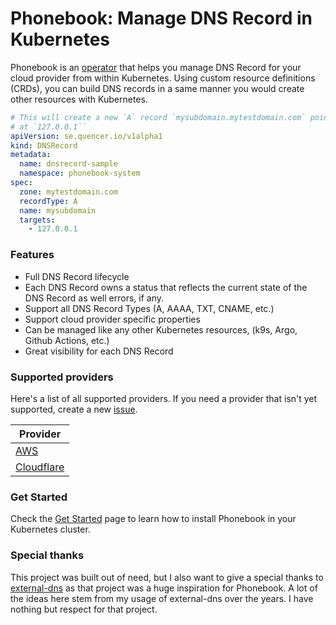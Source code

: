 # Phonebook: Manage DNS Record in Kubernetes

Phonebook is an [operator](https://kubernetes.io/docs/concepts/extend-kubernetes/operator/) that helps you manage DNS Record for your cloud provider from within Kubernetes. Using custom resource definitions (CRDs), you can build DNS records in a same manner you would create other resources with Kubernetes.

```yaml
# This will create a new `A` record `mysubdomain.mytestdomain.com` pointing
# at `127.0.0.1``
apiVersion: se.quencer.io/v1alpha1
kind: DNSRecord
metadata:
  name: dnsrecord-sample
  namespace: phonebook-system
spec:
  zone: mytestdomain.com
  recordType: A
  name: mysubdomain
  targets:
    - 127.0.0.1
```

### Features

- Full DNS Record lifecycle
- Each DNS Record owns a status that reflects the current state of the DNS Record as well errors, if any.
- Support all DNS Record Types (A, AAAA, TXT, CNAME, etc.)
- Support cloud provider specific properties 
- Can be managed like any other Kubernetes resources, (k9s, Argo, Github Actions, etc.)
- Great visibility for each DNS Record

### Supported providers

Here's a list of all supported providers. If you need a provider that isn't yet supported, create a new [issue](https://github.com/pier-oliviert/phonebook/issues/new).

|Provider|
|--|
|[AWS](./docs/providers/aws.md)|
|[Cloudflare](./docs/providers/cloudflare.md)|

### Get Started

Check the [Get Started](./GET_STARTED.md) page to learn how to install Phonebook in your Kubernetes cluster.

### Special thanks

This project was built out of need, but I also want to give a special thanks to [external-dns](https://github.com/kubernetes-sigs/external-dns) as that project was a huge inspiration for Phonebook. A lot of the ideas here stem from my usage of external-dns over the years. I have nothing but respect for that project.
